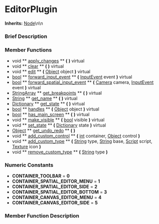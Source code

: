 #  EditorPlugin  
**Inherits:** [Node](class_node)\\n\\n
###  Brief Description  


###  Member Functions 
  * void  ** [apply_changes](#apply_changes) **  **(** **)** virtual
  * void  ** [clear](#clear) **  **(** **)** virtual
  * void  ** [edit](#edit) **  **(** [Object](class_object) object  **)** virtual
  * [bool](class_bool)  ** [forward_input_event](#forward_input_event) **  **(** [InputEvent](class_inputevent) event  **)** virtual
  * [bool](class_bool)  ** [forward_spatial_input_event](#forward_spatial_input_event) **  **(** [Camera](class_camera) camera, [InputEvent](class_inputevent) event  **)** virtual
  * [StringArray](class_stringarray)  ** [get_breakpoints](#get_breakpoints) **  **(** **)** virtual
  * [String](class_string)  ** [get_name](#get_name) **  **(** **)** virtual
  * [Dictionary](class_dictionary)  ** [get_state](#get_state) **  **(** **)** virtual
  * [bool](class_bool)  ** [handles](#handles) **  **(** [Object](class_object) object  **)** virtual
  * [bool](class_bool)  ** [has_main_screen](#has_main_screen) **  **(** **)** virtual
  * void  ** [make_visible](#make_visible) **  **(** [bool](class_bool) visible  **)** virtual
  * void  ** [set_state](#set_state) **  **(** [Dictionary](class_dictionary) state  **)** virtual
  * [Object](class_object)  ** [get_undo_redo](#get_undo_redo) **  **(** **)**
  * void  ** [add_custom_control](#add_custom_control) **  **(** [int](class_int) container, [Object](class_object) control  **)**
  * void  ** [add_custom_type](#add_custom_type) **  **(** [String](class_string) type, [String](class_string) base, [Script](class_script) script, [Texture](class_texture) icon  **)**
  * void  ** [remove_custom_type](#remove_custom_type) **  **(** [String](class_string) type  **)**

###  Numeric Constants  
  * **CONTAINER_TOOLBAR** = **0**
  * **CONTAINER_SPATIAL_EDITOR_MENU** = **1**
  * **CONTAINER_SPATIAL_EDITOR_SIDE** = **2**
  * **CONTAINER_SPATIAL_EDITOR_BOTTOM** = **3**
  * **CONTAINER_CANVAS_EDITOR_MENU** = **4**
  * **CONTAINER_CANVAS_EDITOR_SIDE** = **5**

###  Member Function Description  
